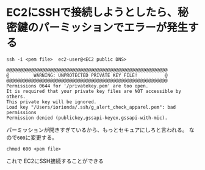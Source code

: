 # EC2にSSHで接続しようとしたら、秘密鍵のパーミッションでエラーが発生する


```
ssh -i <pem file>  ec2-user@<EC2 public DNS>
```

```
@@@@@@@@@@@@@@@@@@@@@@@@@@@@@@@@@@@@@@@@@@@@@@@@@@@@@@@@@@@
@         WARNING: UNPROTECTED PRIVATE KEY FILE!          @
@@@@@@@@@@@@@@@@@@@@@@@@@@@@@@@@@@@@@@@@@@@@@@@@@@@@@@@@@@@
Permissions 0644 for '/privatekey.pem' are too open.
It is required that your private key files are NOT accessible by others.
This private key will be ignored.
Load key "/Users/iorionda/.ssh/g_alert_check_apparel.pem": bad permissions
Permission denied (publickey,gssapi-keyex,gssapi-with-mic).
```

パーミッションが開きすぎているから、もっとセキュアにしろと言われる。
なので`600`に変更する。

```
chmod 600 <pem file>
```

これで EC2にSSH接続することができる



